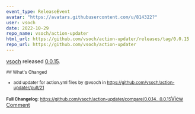 ```yaml
---
event_type: ReleaseEvent
avatar: "https://avatars.githubusercontent.com/u/814322?"
user: vsoch
date: 2022-10-29
repo_name: vsoch/action-updater
html_url: https://github.com/vsoch/action-updater/releases/tag/0.0.15
repo_url: https://github.com/vsoch/action-updater
---
```


<a href='https://github.com/vsoch' target='_blank'>vsoch</a> released <a href='https://github.com/vsoch/action-updater/releases/tag/0.0.15' target='_blank'>0.0.15</a>.

<small>## What's Changed
* add updater for action.yml files by @vsoch in https://github.com/vsoch/action-updater/pull/21

**Full Changelog**: https://github.com/vsoch/action-updater/compare/0.0.14...0.0.15</small><a href='https://github.com/vsoch/action-updater/releases/tag/0.0.15' target='_blank'>View Comment</a>